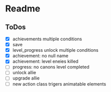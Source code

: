 # Readme
## ToDos

* [X] achievements multiple conditions 
* [X] save 
* [X] level_progress unlock multiple conditions 
* [X] achievement: no null name 
* [X] achievement: level eneies killed 
* [ ] progress: no canons level completed
* [ ] unlock allie
* [ ] upgrade allie
* [ ] new action class trigers animatable elements
